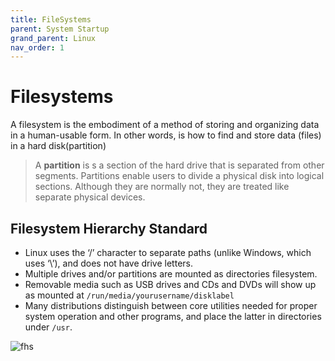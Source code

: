 ```yaml
---
title: FileSystems
parent: System Startup
grand_parent: Linux
nav_order: 1
---
```


# Filesystems

 A filesystem is the embodiment of a method of storing and organizing data in a human-usable form. In other words, is how to find and store data (files) in a hard disk(partition)

 > A **partition** is s a section of the hard drive that is separated from other segments. Partitions enable users to divide a physical disk into logical sections. Although they are normally not, they are treated like separate physical devices.

## Filesystem Hierarchy Standard

- Linux uses the ‘/’ character to separate paths (unlike Windows, which uses ‘\’), and does not have drive letters. 
- Multiple drives and/or partitions are mounted as directories filesystem. 
- Removable media such as USB drives and CDs and DVDs will show up as mounted at `/run/media/yourusername/disklabel` 
- Many distributions distinguish between core utilities needed for proper system operation and other programs, and place the latter in directories under `/usr`.

![fhs](https://courses.edx.org/assets/courseware/v1/66def40e2774fd96011565107706da2d/asset-v1:LinuxFoundationX+LFS101x+1T2020+type@asset+block/dirtree.jpg)
